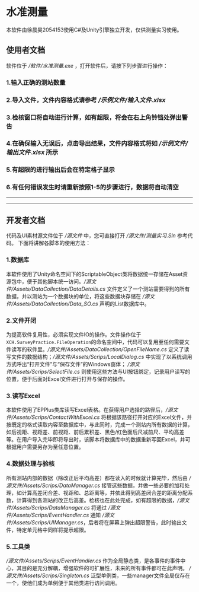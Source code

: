 # 水准测量
  本软件由徐晨昊2054153使用C#及Unity引擎独立开发，仅供测量实习使用。

## 使用者文档
  软件位于 */软件/水准测量.exe* ，打开软件后，请按下列步骤进行操作：
### 1.输入正确的测站数量
### 2.导入文件，文件内容格式请参考 */示例文件/输入文件.xlsx* 
### 3.检核窗口将自动进行计算，如有超限，将会在右上角铃铛处弹出警告
### 4.在确保输入无误后，点击导出结果，文件内容格式将如 */示例文件/输出文件.xlsx* 所示
### 5.有超限的进行输出后会在特定格子显示
### 6.有任何错误发生时请重新按照1-5的步骤进行，数据将自动清空

-----
-----

## 开发者文档
代码及UI素材源文件位于 */源文件* 中，您可直接打开 */源文件/测量实习.Sln* 参考代码。
下面将讲解各脚本的使用方法：

### 1.数据库
  本软件使用了Unity命名空间下的ScriptableObject类将数据统一存储在Asset资源包中，便于其他脚本统一访问。*/源文件/Assets/DataCollection/DataDetails.cs* 文件定义了一个测站需要得到的所有数据，并以测站为一个数据块的单位，将这些数据块存储在 */源文件/Assets/DataCollection/Data_SO.cs* 声明的List数据库中。

### 2.文件开闭
  为提高软件复用性，必须实现文件IO的操作。文件操作位于`XCH.SurveyPractice.FileOperation`的命名空间中，代码可以复用至任何需要文件读写的软件里。*/源文件/Assets/DataCollection/OpenFileName.cs* 定义了读写文件的数据结构；*/源文件/Assets/Scrips/LocalDialog.cs* 中实现了以系统调用方式呼出“打开文件”与“保存文件”的Windows窗体； */源文件/Assets/Scrips/SelectFile.cs* 则使用这些方法与UI按钮绑定，记录用户读写的位置，便于后面对Excel文件进行打开与保存的操作。
  
### 3.读写Excel
  本软件使用了EPPlus类库读写Excel表格。在获得用户选择的路径后，*/源文件/Assets/Scrips/ContactWithExcel.cs* 将根据该路径打开对应的Excel文件，并按既定的格式读取内容至数据库中，与此同时，完成一个测站内所有数据的计算，如后视距、视距差、前视距、前后累积差、黑色/红色面后尺减前尺、平均高差等。在用户导入完毕即将导出时，该脚本将数据库中的数据重新写回Excel，并可根据用户需要另存为至任意位置。
  
### 4.数据处理与验核
  所有测站内部的数据（除改正后平均高差）都在读入的时候就计算完毕，然后由 */源文件/Assets/Scrips/DataManager.cs* 接管这些数据，并做一些必要的加和处理，如计算高差闭合差、视距和、总距离等，并依此得到高差闭合差的距离分配系数，计算得到各测站的改正后高差。检核也在此处完成，如有超限的数据，*/源文件/Assets/Scrips/DataManager.cs* 将通过 */源文件/Assets/Scrips/EventHandler.cs* 通知 */源文件/Assets/Scrips/UIManager.cs*，后者将在屏幕上弹出超限警告，此时输出文件，特定单元格中同样将提示超限。
  
### 5.工具类
  */源文件/Assets/Scrips/EventHandler.cs* 作为全局静态类，是各事件的事件中心，其目的是充分解耦，增强软件的可扩展性，未来的所有事件都可在此声明。
  */源文件/Assets/Scrips/Singleton.cs* 泛型单例类，一些manager文件全局仅存在一个，使他们成为单例便于其他类进行访问调用。

